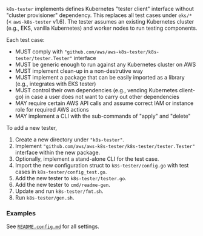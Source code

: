 
`k8s-tester` implements defines Kubernetes "tester client" interface without "cluster provisioner" dependency. This replaces all test cases under `eks/*` (< `aws-k8s-tester` v1.6). The tester assumes an existing Kubernetes cluster (e.g., EKS, vanilla Kubernetes) and worker nodes to run testing components.

Each test case:
 - MUST comply with `"github.com/aws/aws-k8s-tester/k8s-tester/tester.Tester"` interface
 - MUST be generic enough to run against any Kubernetes cluster on AWS
 - MUST implement clean-up in a non-destrutive way
 - MUST implement a package that can be easily imported as a library (e.g., integrates with EKS tester)
 - MUST control their own dependencies (e.g., vending Kubernetes client-go) in case a user does not want to carry out other dependencies
 - MAY require certain AWS API calls and assume correct IAM or instance role for required AWS actions
 - MAY implement a CLI with the sub-commands of "apply" and "delete"

To add a new tester,
1. Create a new directory under `"k8s-tester"`.
2. Implement `"github.com/aws/aws-k8s-tester/k8s-tester/tester.Tester"` interface within the new package.
3. Optionally, implement a stand-alone CLI for the test case.
4. Import the new configuration struct to `k8s-tester/config.go` with test cases in `k8s-tester/config_test.go`.
5. Add the new tester to `k8s-tester/tester.go`.
6. Add the new tester to `cmd/readme-gen`.
7. Update and run `k8s-tester/fmt.sh`.
8. Run `k8s-tester/gen.sh`.

### Examples

See [`README.config.md`](./README.config.md) for all settings.

